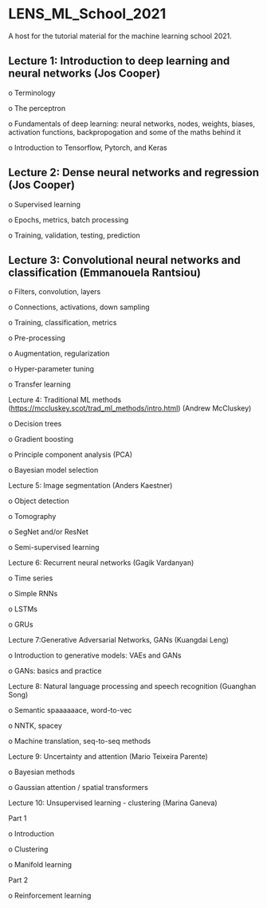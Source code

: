 # LENS_ML_School_2021
A host for the tutorial material for the machine learning school 2021.



## Lecture 1: Introduction to deep learning and neural networks (Jos Cooper)

o    Terminology

o    The perceptron

o    Fundamentals of deep learning: neural networks, nodes, weights, biases, activation functions,  backpropogation and some of the maths behind it

o    Introduction to Tensorflow, Pytorch, and Keras  

  


## Lecture 2: Dense neural networks and regression (Jos Cooper) 

o    Supervised learning

o    Epochs, metrics, batch processing

o    Training, validation, testing, prediction  




## Lecture 3: Convolutional neural networks and classification (Emmanouela Rantsiou)

o    Filters, convolution, layers

o    Connections, activations, down sampling

o    Training, classification, metrics

o    Pre-processing

o    Augmentation, regularization

o    Hyper-parameter tuning

o    Transfer learning  





Lecture 4: Traditional ML methods (https://mccluskey.scot/trad_ml_methods/intro.html) (Andrew McCluskey)

o    Decision trees

o    Gradient boosting

o    Principle component analysis (PCA)

o    Bayesian model selection  




Lecture 5: Image segmentation (Anders Kaestner)

o    Object detection

o    Tomography

o    SegNet and/or ResNet

o    Semi-supervised learning  




Lecture 6: Recurrent neural networks (Gagik Vardanyan)

o    Time series

o    Simple RNNs

o    LSTMs

o    GRUs  




Lecture 7:Generative Adversarial Networks, GANs (Kuangdai Leng)

o    Introduction to generative models: VAEs and GANs

o    GANs: basics and practice  
 



Lecture 8: Natural language processing and speech recognition  (Guanghan Song)

o    Semantic spaaaaaace, word-to-vec

o    NNTK, spacey

o    Machine translation, seq-to-seq methods  





Lecture 9: Uncertainty and attention (Mario Teixeira Parente)

o    Bayesian methods 

o    Gaussian attention / spatial transformers  




Lecture 10: Unsupervised learning - clustering (Marina Ganeva)

Part 1

o   Introduction

o    Clustering

o    Manifold learning

Part 2

o    Reinforcement learning  
  

